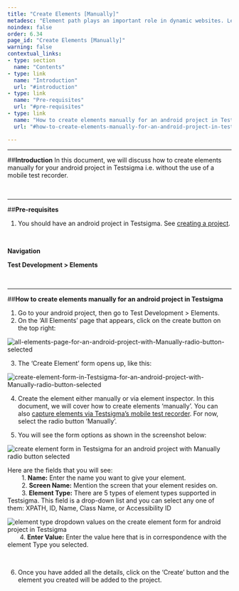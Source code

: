 ```yaml
---
title: "Create Elements [Manually]"
metadesc: "Element path plays an important role in dynamic websites. Learn how to create elements manually for a android apps in Testsigma."
noindex: false
order: 6.34
page_id: "Create Elements [Manually]"
warning: false
contextual_links:
- type: section
  name: "Contents"
- type: link
  name: "Introduction"
  url: "#introduction"
- type: link
  name: "Pre-requisites"
  url: "#pre-requisites"
- type: link
  name: "How to create elements manually for an android project in Testsigma"
  url: "#how-to-create-elements-manually-for-an-android-project-in-testsigma"

---
```


---
##**Introduction**
In this document, we will discuss how to create elements manually for your android project in Testsigma i.e. without the use of a mobile test recorder.

<br>

---
##**Pre-requisites**
1. You should have an android project in Testsigma. See [creating a project](https://testsigma.com/docs/projects/overview/).

<br>

**Navigation**

**Test Development > Elements**

<br>

---
##**How to create elements manually for an android project in Testsigma**
1. Go to your android project, then go to Test Development > Elements.
2. On the ‘All Elements’ page that appears, click on the create button on the top right:

![all-elements-page-for-an-android-project-with-Manually-radio-button-selected](https://s3.amazonaws.com/static-docs.testsigma.com/new_images/elements/android-apps/create-manually/all-elements-page-for-an-android-project-with-Manually-radio-button-selected.png)

3. The ‘Create Element’ form opens up, like this:

![create-element-form-in-Testsigma-for-an-android-project-with-Manually-radio-button-selected](https://s3.amazonaws.com/static-docs.testsigma.com/new_images/elements/android-apps/create-manually/create-element-form-in-Testsigma-for-an-android-project-with-Manually-radio-button-selected.png)

4.  Create the element either manually or via element inspector. In this document, we will cover how to create elements ‘manually’. You can also [capture elements via Testsigma’s mobile test recorder](https://testsigma.com/docs/elements/android-apps/capture-single-element/). For now, select the radio button ‘Manually’.

5. You will see the form options as shown in the screenshot below:

![create element form in Testsigma for an android project with Manually radio button selected](https://docs.testsigma.com/images/create-manually/create-element-manually-android-testsigma.png)

Here are the fields that you will see:<br>
&emsp;&emsp; 1. **Name:** Enter the name you want to give your element.<br>
&emsp;&emsp; 2. **Screen Name:** Mention the screen that your element resides on.<br>
&emsp;&emsp; 3. **Element Type:** There are 5 types of element types supported in Testsigma. This field is a drop-down list and you can select any one of them: XPATH, ID, Name, Class Name, or Accessibility ID<br>

![element type dropdown values on the create element form for android project in Testsigma](https://docs.testsigma.com/images/create-manually/element-type-dropdown-value-create-an-element-android-testsigma.png)
&emsp;&emsp;4. **Enter Value:** Enter the value here that is in correspondence with the element Type you selected.

<br>

6. Once you have added all the details, click on the ‘Create’ button and the element you created will be added to the project.
